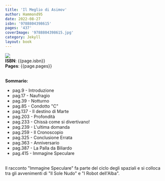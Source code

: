 ```yaml
---
title: 'Il Meglio di Asimov'
author: Hammond95
date: 2022-08-27
isbn: '9788804398615'
pages: '437'
coverImage: '9788804398615.jpg'
category: Jekyll
layout: book
---
```


<img src="{{site.baseurl}}/assets/bookCovers/{{page.coverImage}}" class="book-cover-image" /> <br/>
<span><b>ISBN</b>: {{page.isbn}}</span> <br/>
<span><b>Pages</b>: {{page.pages}}</span> <br/>
<br/>
<p>
<b>Sommario:</b>
<br/>
    <ul>
        <li>pag.9   -     Introduzione</li>
        <li>pag.17  -     Naufragio</li>
        <li>pag.39  -     Notturno</li>
        <li>pag.85  -     Condotto "C"</li>
        <li>pag.137 -     Il destino di Marte</li>
        <li>pag.203 -     Profondità</li>
        <li>pag.233 -     Chissà come si divertivano!</li>
        <li>pag.239 -     L'ultima domanda</li>
        <li>pag.259 -     Il Cronoscopio</li>
        <li>pag.325 -     Conclusione Errata</li>
        <li>pag.363 -     Anniversario</li>
        <li>pag.387 -     La Palla da Biliardo</li>
        <li>pag.415 -     Immagine Speculare</li>
    </ul>
<br/>
Il racconto "Immagine Speculare" fa parte del ciclo degli spaziali e si colloca tra gli avvenimenti di "Il Sole Nudo" e "I Robot dell'Alba".
</p>